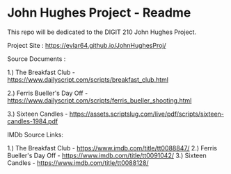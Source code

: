 # John Hughes Project - Readme
This repo will be dedicated to the DIGIT 210 John Hughes Project.

Project Site :
https://evlar64.github.io/JohnHughesProj/

Source Documents : 

1.) The Breakfast Club - https://www.dailyscript.com/scripts/breakfast_club.html

2.) Ferris Bueller's Day Off - https://www.dailyscript.com/scripts/ferris_bueller_shooting.html

3.) Sixteen Candles - https://assets.scriptslug.com/live/pdf/scripts/sixteen-candles-1984.pdf

IMDb Source Links:

1.) The Breakfast Club - https://www.imdb.com/title/tt0088847/
2.) Ferris Bueller's Day Off - https://www.imdb.com/title/tt0091042/
3.) Sixteen Candles - https://www.imdb.com/title/tt0088128/
